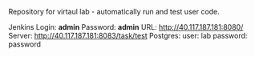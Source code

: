 Repository for virtaul lab - automatically run and test user code.

Jenkins Login: **admin** Password: **admin** URL: http://40.117.187.181:8080/
Server: http://40.117.187.181:8083/task/test
Postgres: user: lab password: password
